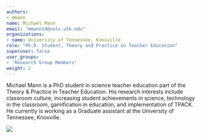 ```yaml
---
authors:
- mmann
name: Michael Mann
email: "mmann14@vols.utk.edu"
organizations:
- name: University of Tennessee, Knoxville
role: "Ph.D. Student, Theory and Practice in Teacher Education"
superuser: false
user_groups:
- 'Research Group Members'
weight: 2
---
```


Michael Mann is a PhD student in science teacher education part of the Theory & Practice in Teacher Education. His research interests include classroom culture, increasing student achievements in science, technology in the classroom, gamification in education, and implementation of TPACK. He currently is working as a Graduate assistant at the University of Tennessee, Knoxville.

<img src="/img/mmann.jpg" style = "max-width:35%"/>
